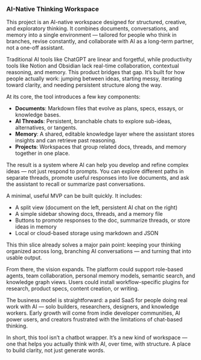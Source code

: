 ### **AI-Native Thinking Workspace**

This project is an AI-native workspace designed for structured, creative, and exploratory thinking. It combines documents, conversations, and memory into a single environment — tailored for people who think in branches, revise constantly, and collaborate with AI as a long-term partner, not a one-off assistant.

Traditional AI tools like ChatGPT are linear and forgetful, while productivity tools like Notion and Obsidian lack real-time collaboration, contextual reasoning, and memory. This product bridges that gap. It’s built for how people actually work: jumping between ideas, starting messy, iterating toward clarity, and needing persistent structure along the way.

At its core, the tool introduces a few key components:

- **Documents**: Markdown files that evolve as plans, specs, essays, or knowledge bases.
- **AI Threads**: Persistent, branchable chats to explore sub-ideas, alternatives, or tangents.
- **Memory**: A shared, editable knowledge layer where the assistant stores insights and can retrieve past reasoning.
- **Projects**: Workspaces that group related docs, threads, and memory together in one place.

The result is a system where AI can help you develop and refine complex ideas — not just respond to prompts. You can explore different paths in separate threads, promote useful responses into live documents, and ask the assistant to recall or summarize past conversations.

A minimal, useful MVP can be built quickly. It includes:
- A split view (document on the left, persistent AI chat on the right)
- A simple sidebar showing docs, threads, and a memory file
- Buttons to promote responses to the doc, summarize threads, or store ideas in memory
- Local or cloud-based storage using markdown and JSON

This thin slice already solves a major pain point: keeping your thinking organized across long, branching AI conversations — and turning that into usable output.

From there, the vision expands. The platform could support role-based agents, team collaboration, personal memory models, semantic search, and knowledge graph views. Users could install workflow-specific plugins for research, product specs, content creation, or writing.

The business model is straightforward: a paid SaaS for people doing real work with AI — solo builders, researchers, designers, and knowledge workers. Early growth will come from indie developer communities, AI power users, and creators frustrated with the limitations of chat-based thinking.

In short, this tool isn’t a chatbot wrapper. It’s a new kind of workspace — one that helps you actually think with AI, over time, with structure. A place to build clarity, not just generate words.
